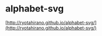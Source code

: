 # alphabet-svg

[http://ryotahirano.github.io/alphabet-svg/](http://ryotahirano.github.io/alphabet-svg/)
